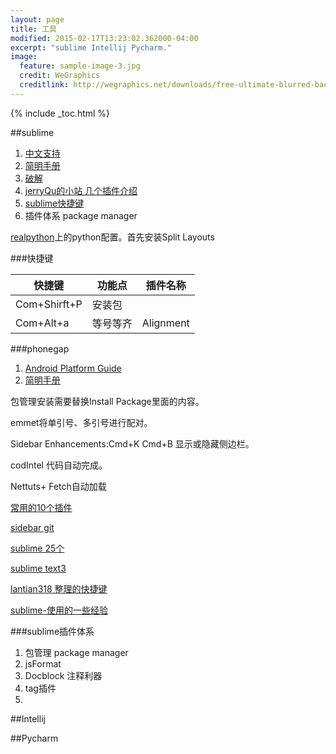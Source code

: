 ```yaml
---
layout: page
title: 工具
modified: 2015-02-17T13:23:02.362000-04:00
excerpt: "sublime Intellij Pycharm."
image:
  feature: sample-image-3.jpg
  credit: WeGraphics
  creditlink: http://wegraphics.net/downloads/free-ultimate-blurred-background-pack/
---
```


{% include _toc.html %}

##sublime

1. [中文支持](http://www.fuzhaopeng.com/2012/sublime-text-2-with-gb2312-gbk-support/)
2. [简明手册](http://lucifr.com/139225/sublime-text-2-tricks-and-tips/)
3. [破解](http://www.hphq.net/Marketing/Designs/7.html)
4. [jerryQu的小站 几个插件介绍](http://www.imququ.com/post/i_love_sublime-text-2.html)
5. [sublime快捷键](http://www.cnblogs.com/rollenholt/archive/2012/07/30/2616089.html)
6. 插件体系 package manager

[realpython](https://realpython.com/blog/python/setting-up-sublime-text-3-for-full-stack-python-development/)上的python配置。首先安装Split Layouts

###快捷键

快捷键			 		| 功能点           		| 插件名称
------------------------| ----------------------| ------------
Com+Shirft+P			|   安装包				| 
Com+Alt+a				|   等号等齐				| Alignment

###phonegap
1. [Android Platform Guide](http://docs.phonegap.com/en/2.9.0/guide_getting-started_android_index.md.html#Android%20Platform%20Guide)
2. [简明手册](http://lucifr.com/139225/sublime-text-2-tricks-and-tips/)

包管理安装需要替换Install Package里面的内容。

emmet将单引号、多引号进行配对。

Sidebar Enhancements:Cmd+K Cmd+B 显示或隐藏侧边栏。

codIntel 代码自动完成。

Nettuts+ Fetch自动加载

[常用的10个插件](http://www.henriquebarroso.com/my-top-10sublime-2-plugins/)

[sidebar git](http://blog.miniasp.com/post/2014/01/07/Useful-tool-Sublime-Text-3-Quick-Start.aspx)

[sublime 25个](https://blog.generalassemb.ly/sublime-text-3-tips-tricks-shortcuts/)

[sublime text3](http://scotch.io/bar-talk/best-of-sublime-text-3-features-plugins-and-settings)

[lantian318 整理的快捷键](http://www.cnblogs.com/frankz/p/3850499.html)

[sublime-使用的一些经验](http://1.aisensiy.sinaapp.com/2012/09/all-about-sublime-text-2-sublime-%E4%BD%BF%E7%94%A8%E7%9A%84%E4%B8%80%E4%BA%9B%E7%BB%8F%E9%AA%8C/)


###sublime插件体系
1. 包管理 package manager
2. jsFormat 
3. Docblock 注释利器
4. tag插件
5. 


##Intellij

##Pycharm

